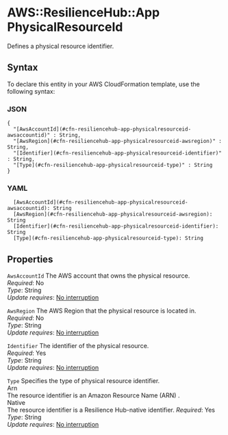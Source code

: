# AWS::ResilienceHub::App PhysicalResourceId<a name="aws-properties-resiliencehub-app-physicalresourceid"></a>

Defines a physical resource identifier\.

## Syntax<a name="aws-properties-resiliencehub-app-physicalresourceid-syntax"></a>

To declare this entity in your AWS CloudFormation template, use the following syntax:

### JSON<a name="aws-properties-resiliencehub-app-physicalresourceid-syntax.json"></a>

```
{
  "[AwsAccountId](#cfn-resiliencehub-app-physicalresourceid-awsaccountid)" : String,
  "[AwsRegion](#cfn-resiliencehub-app-physicalresourceid-awsregion)" : String,
  "[Identifier](#cfn-resiliencehub-app-physicalresourceid-identifier)" : String,
  "[Type](#cfn-resiliencehub-app-physicalresourceid-type)" : String
}
```

### YAML<a name="aws-properties-resiliencehub-app-physicalresourceid-syntax.yaml"></a>

```
  [AwsAccountId](#cfn-resiliencehub-app-physicalresourceid-awsaccountid): String
  [AwsRegion](#cfn-resiliencehub-app-physicalresourceid-awsregion): String
  [Identifier](#cfn-resiliencehub-app-physicalresourceid-identifier): String
  [Type](#cfn-resiliencehub-app-physicalresourceid-type): String
```

## Properties<a name="aws-properties-resiliencehub-app-physicalresourceid-properties"></a>

`AwsAccountId`  <a name="cfn-resiliencehub-app-physicalresourceid-awsaccountid"></a>
The AWS account that owns the physical resource\.  
*Required*: No  
*Type*: String  
*Update requires*: [No interruption](https://docs.aws.amazon.com/AWSCloudFormation/latest/UserGuide/using-cfn-updating-stacks-update-behaviors.html#update-no-interrupt)

`AwsRegion`  <a name="cfn-resiliencehub-app-physicalresourceid-awsregion"></a>
The AWS Region that the physical resource is located in\.  
*Required*: No  
*Type*: String  
*Update requires*: [No interruption](https://docs.aws.amazon.com/AWSCloudFormation/latest/UserGuide/using-cfn-updating-stacks-update-behaviors.html#update-no-interrupt)

`Identifier`  <a name="cfn-resiliencehub-app-physicalresourceid-identifier"></a>
The identifier of the physical resource\.  
*Required*: Yes  
*Type*: String  
*Update requires*: [No interruption](https://docs.aws.amazon.com/AWSCloudFormation/latest/UserGuide/using-cfn-updating-stacks-update-behaviors.html#update-no-interrupt)

`Type`  <a name="cfn-resiliencehub-app-physicalresourceid-type"></a>
Specifies the type of physical resource identifier\.    
Arn  
The resource identifier is an Amazon Resource Name \(ARN\) \.  
Native  
The resource identifier is a Resilience Hub\-native identifier\.
*Required*: Yes  
*Type*: String  
*Update requires*: [No interruption](https://docs.aws.amazon.com/AWSCloudFormation/latest/UserGuide/using-cfn-updating-stacks-update-behaviors.html#update-no-interrupt)